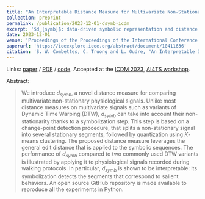 ```yaml
---
title: "An Interpretable Distance Measure for Multivariate Non-Stationary Physiological Signals"
collection: preprint
permalink: /publication/2023-12-01-dsymb-icdm
excerpt: '$d_{symb}$: data-driven symbolic representation and distance measure for multivariate time series.'
date: 2023-12-01
venue: 'Proceedings of the Proceedings of the International Conference on Data Mining Workshops (ICDMW)'
paperurl: 'https://ieeexplore.ieee.org/abstract/document/10411636'
citation: 'S. W. Combettes, C. Truong and L. Oudre, "An Interpretable Distance Measure for Multivariate Non-Stationary Physiological Signals," 2023 IEEE International Conference on Data Mining Workshops (ICDMW), Shanghai, China, 2023, pp. 533-539, doi: 10.1109/ICDMW60847.2023.00076.'
---
```


Links: [paper](https://ieeexplore.ieee.org/abstract/document/10411636) / [PDF](http://www.laurentoudre.fr/publis/ICDM2023.pdf) / [code](https://github.com/sylvaincom/d-symb).
Accepted at the [ICDM 2023](https://www.cloud-conf.net/icdm2023/index.html), [AI4TS workshop](https://ai4ts.github.io/icdm2023).

Abstract:
>We introduce $d_{symb}$, a novel distance measure for comparing multivariate non-stationary physiological signals. Unlike most distance measures on multivariate signals such as variants of Dynamic Time Warping (DTW), $d_{symb}$ can take into account their non-stationarity thanks to a symbolization step. This step is based on a change-point detection procedure, that splits a non-stationary signal into several stationary segments, followed by quantization using $K$-means clustering. The proposed distance measure leverages the general edit distance that is applied to the symbolic sequences. The performance of $d_{symb}$ compared to two commonly used DTW variants is illustrated by applying it to physiological signals recorded during walking protocols. In particular, $d_{symb}$ is shown to be interpretable: its symbolization detects the segments that correspond to salient behaviors. An open source GitHub repository is made available to reproduce all the experiments in Python.